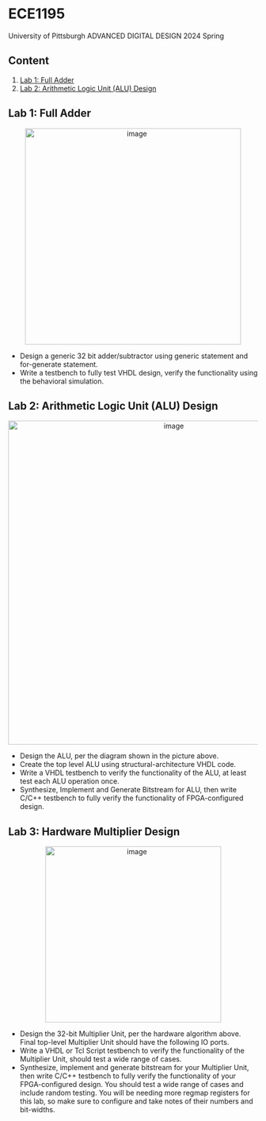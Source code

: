 # ECE1195
University of Pittsburgh ADVANCED DIGITAL DESIGN 2024 Spring

## Content
1. [Lab 1: Full Adder](#lab-1-full-adder)
2. [Lab 2: Arithmetic Logic Unit (ALU) Design](#lab-2-arithmetical-logic-unit-(alu)-design)
## Lab 1: Full Adder
<p align="center"><img width="436" alt="image" src="https://github.com/GyeonggeunJung/ECE1195/assets/113646015/0619b2fb-ca25-43f3-b257-fa425ac6324c"></p>

- Design a generic 32 bit adder/subtractor using generic statement and for-generate statement. 
- Write a testbench to fully test VHDL design, verify the functionality using the behavioral simulation.

## Lab 2: Arithmetic Logic Unit (ALU) Design
<p align="center"><img width="653" alt="image" src="https://github.com/GyeonggeunJung/ECE1195/assets/113646015/737c3bd9-b6ea-49c5-bb08-d56301d86e09"></p>

- Design the ALU, per the diagram shown in the picture above.
- Create the top level ALU using structural-architecture VHDL code.
- Write a VHDL testbench to verify the functionality of the ALU, at least test each ALU operation once.
- Synthesize, Implement and Generate Bitstream for ALU, then write C/C++ testbench to fully verify the functionality of FPGA-configured design.

## Lab 3: Hardware Multiplier Design
<p align="center"><img width="355" alt="image" src="https://github.com/GyeonggeunJung/ECE1195/assets/113646015/544fb6eb-65fc-4a58-bdfb-d67e851731b8"></p>

- Design the 32-bit Multiplier Unit, per the hardware algorithm above. Final top-level Multiplier Unit should have the following IO ports.
- Write a VHDL or Tcl Script testbench to verify the functionality of the Multiplier Unit, should test a wide range of cases.
- Synthesize, implement and generate bitstream for your Multiplier Unit, then write C/C++ testbench to fully verify the functionality of your FPGA-configured design. You should test a wide range of cases and include random testing. You will be needing more regmap registers for this lab, so make sure to configure and take notes of their numbers and bit-widths.

